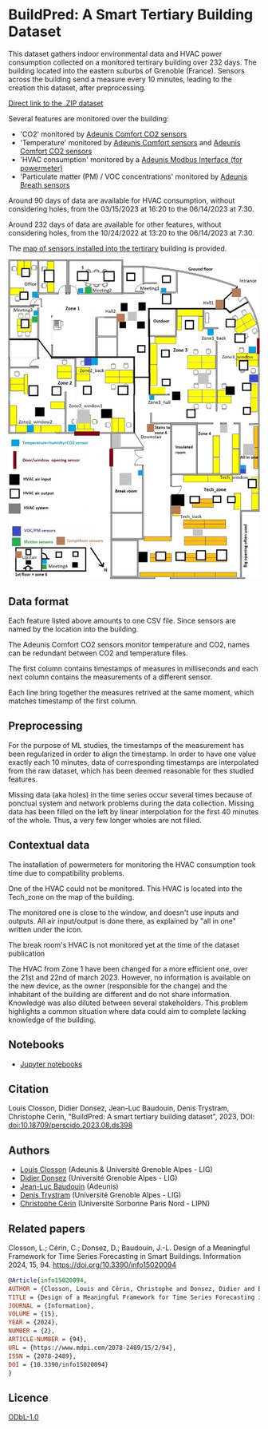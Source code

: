 # BuildPred: A Smart Tertiary Building Dataset

This dataset gathers indoor environmental data and HVAC power consumption collected on a monitored tertirary building over 232 days. The building located into the eastern suburbs of Grenoble (France). Sensors across the building send a measure every 10 minutes, leading to the creation this dataset, after preprocessing.

[Direct link to the .ZIP dataset](https://perscido.univ-grenoble-alpes.fr/datasets/DS398)

Several features are monitored over the building:
* 'CO2' monitored by [Adeunis Comfort CO2 sensors](https://www.adeunis.com/en/produit/iaq-co2-temperature-humidity/)
* 'Temperature' monitored by [Adeunis Comfort sensors](https://www.adeunis.com/en/produit/comfort-temperature-humidity-2/) and [Adeunis Comfort CO2 sensors](https://www.adeunis.com/en/produit/iaq-co2-temperature-humidity/)
* 'HVAC consumption' monitored by a [Adeunis Modbus Interface (for powermeter)](https://www.adeunis.com/en/produit/modbus-interface-for-modbus-slaves/)
* 'Particulate matter (PM) / VOC concentrations' monitored by [Adeunis Breath sensors](https://www.adeunis.com/en/produit/breath-indoor-air-quality/)

Around 90 days of data are available for HVAC consumption, without considering holes, from the 03/15/2023 at 16:20 to the 06/14/2023 at 7:30.

Around 232 days of data are available for other features, without considering holes, from the 10/24/2022 at 13:20 to the 06/14/2023 at 7:30.

The [map of sensors installed into the tertirary](https://github.com/CampusIoT/datasets/tree/main/BuildPred/ground_plan_sensors.jpg) building is provided.

![map of sensors installed into the tertirary](https://raw.githubusercontent.com/CampusIoT/datasets/main/BuildPred/ground_plan_sensors.jpg)

## Data format

Each feature listed above amounts to one CSV file. Since sensors are named by the location into the building.

The Adeunis Comfort CO2 sensors monitor temperature and CO2, names can be redundant between CO2 and temperature files.

The first column contains timestamps of measures in milliseconds and each next column contains the measurements of a different sensor.

Each line bring together the measures retrived at the same moment, which matches timestamp of the first column.

## Preprocessing

For the purpose of ML studies, the timestamps of the measurement has been regularized in order to align the timestamp. In order to have one value exactly each 10 minutes, data of corresponding timestamps are interpolated from the raw dataset, which has been deemed reasonable for thes studied features.

Missing data (aka holes) in the time series occur several times because of ponctual system and network problems during the data collection. Missing data has been filled on the left by linear interpolation for the first 40 minutes of the whole. Thus, a very few longer wholes are not filled.

## Contextual data

The installation of powermeters for monitoring the HVAC consumption took time due to compatibility problems.

One of the HVAC could not be monitored. This HVAC is located into the Tech_zone on the map of the building.

The monitored one is close to the window, and doesn't use inputs and outputs. All air input/output is done there, as explained by "all in one" written under the icon.

The break room's HVAC is not monitored yet at the time of the dataset publication

The HVAC from Zone 1 have been changed for a more efficient one, over the 21st and 22nd of march 2023. However, no information is available on the new device, as the owner (responsible for the change) and the inhabitant of the building are different and do not share information. Knowledge was also diluted between several stakeholders. This problem highlights a common situation where data could aim to complete lacking knowledge of the building.

## Notebooks

* [Jupyter notebooks](https://github.com/CampusIoT/datasets/tree/main/BuildPred/notebooks)

## Citation

Louis Closson, Didier Donsez, Jean-Luc Baudouin, Denis Trystram, Christophe Cerin, "BuildPred: A smart tertiary building dataset", 2023, DOI: [doi:10.18709/perscido.2023.08.ds398](https://doi.org/10.18709/perscido.2023.08.ds398)

## Authors

* [Louis Closson](https://www.linkedin.com/in/louis-closson-435341171/) (Adeunis & Université Grenoble Alpes - LIG)
* [Didier Donsez](https://www.linkedin.com/in/didierdonsez/) (Université Grenoble Alpes - LIG)
* [Jean-Luc Baudouin](https://www.linkedin.com/in/jean-luc-baudouin-08389614/) (Adeunis)
* [Denis Trystram](https://www.linkedin.com/in/denis-trystram-a211174/) (Université Grenoble Alpes - LIG)
* [Christophe Cérin](https://www.linkedin.com/in/christophe-c%C3%A9rin-829a3926/) (Université Sorbonne Paris Nord - LIPN)

## Related papers

Closson, L.; Cérin, C.; Donsez, D.; Baudouin, J.-L. Design of a Meaningful Framework for Time Series Forecasting in Smart Buildings. Information 2024, 15, 94. https://doi.org/10.3390/info15020094

```bibtex
@Article{info15020094,
AUTHOR = {Closson, Louis and Cérin, Christophe and Donsez, Didier and Baudouin, Jean-Luc},
TITLE = {Design of a Meaningful Framework for Time Series Forecasting in Smart Buildings},
JOURNAL = {Information},
VOLUME = {15},
YEAR = {2024},
NUMBER = {2},
ARTICLE-NUMBER = {94},
URL = {https://www.mdpi.com/2078-2489/15/2/94},
ISSN = {2078-2489},
DOI = {10.3390/info15020094}
}
```

## Licence

[ODbL-1.0](https://spdx.org/licenses/ODbL-1.0.html#licenseText)
